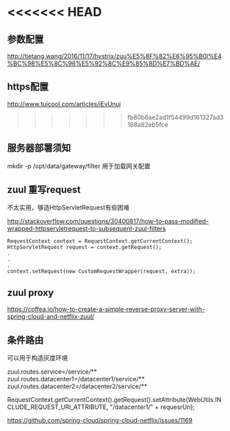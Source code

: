 
<<<<<<< HEAD
=======
## 参数配置

http://tietang.wang/2016/11/17/hystrix/zuu%E5%8F%82%E6%95%B0l%E4%BC%98%E5%8C%96%E5%92%8C%E9%85%8D%E7%BD%AE/

## https配置
http://www.tuicool.com/articles/iEvUnuj

>>>>>>> fb80b6ae2ad1f54499d161327ad3168a82eb5fce
## 服务器部署须知

mkdir -p /opt/data/gateway/filter
用于加载网关配置



## zuul 重写request

不太实用，够造HttpServletRequest有些困难

http://stackoverflow.com/questions/30400817/how-to-pass-modified-wrapped-httpservletrequest-to-subsequent-zuul-filters

```
RequestContext context = RequestContext.getCurrentContext();
HttpServletRequest request = context.getRequest();
.
.
. 
context.setRequest(new CustomRequestWrapper(request, extra));
```



## zuul proxy
https://coffea.io/how-to-create-a-simple-reverse-proxy-server-with-spring-cloud-and-netflix-zuul/


## 条件路由

可以用于构造灰度环境

zuul.routes.service=/service/** 
zuul.routes.datacenter1=/datacenter1/service/** 
zuul.routes.datacenter2=/datacenter2/service/**

RequestContext.getCurrentContext().getRequest().setAttribute(WebUtils.INCLUDE_REQUEST_URI_ATTRIBUTE, "/datacenter1/" + requesrUri);


https://github.com/spring-cloud/spring-cloud-netflix/issues/1169


